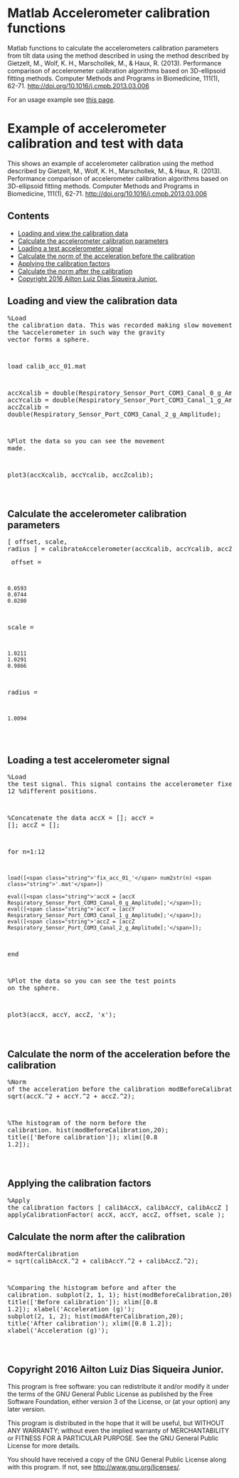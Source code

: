 # Matlab Accelerometer calibration functions

Matlab functions to calculate the accelerometers calibration parameters from
tilt data using the method described in using the method
described by Gietzelt, M., Wolf, K. H., Marschollek, M., & Haux, R. (2013).
Performance comparison of accelerometer calibration algorithms based
on 3D-ellipsoid fitting methods. Computer Methods and Programs in
Biomedicine, 111(1), 62-71. http://doi.org/10.1016/j.cmpb.2013.03.006

For an usage example see [this page](html/calibrationExample.html).

      


  </style></head><body><div class="content"><h1>Example of accelerometer calibration and test with data</h1><!--introduction--><p>This shows an example of accelerometer calibration using the method described by Gietzelt, M., Wolf, K. H., Marschollek, M., &amp; Haux, R. (2013). Performance comparison of accelerometer calibration algorithms based on 3D-ellipsoid fitting methods. Computer Methods and Programs in Biomedicine, 111(1), 62-71. <a href="http://doi.org/10.1016/j.cmpb.2013.03.006">http://doi.org/10.1016/j.cmpb.2013.03.006</a></p><!--/introduction--><h2>Contents</h2><div><ul><li><a href="#1">Loading and view the calibration data</a></li><li><a href="#2">Calculate the accelerometer calibration parameters</a></li><li><a href="#3">Loading a test accelerometer signal</a></li><li><a href="#4">Calculate the norm of the acceleration before the calibration</a></li><li><a href="#5">Applying the calibration factors</a></li><li><a href="#6">Calculate the norm after the calibration</a></li><li><a href="#7">Copyright 2016 Ailton Luiz Dias Siqueira Junior.</a></li></ul></div><h2>Loading and view the calibration data<a name="1"></a></h2><pre class="codeinput"><span class="comment">%Load the calibration data. This was recorded making slow movements in the</span>
<span class="comment">%accelerometer in such way the gravity vector forms a sphere.</span>

load <span class="string">calib_acc_01.mat</span>

accXcalib = double(Respiratory_Sensor_Port_COM3_Canal_0_g_Amplitude);
accYcalib = double(Respiratory_Sensor_Port_COM3_Canal_1_g_Amplitude);
accZcalib = double(Respiratory_Sensor_Port_COM3_Canal_2_g_Amplitude);

<span class="comment">%Plot the data so you can see the movement made.</span>

plot3(accXcalib, accYcalib, accZcalib);
</pre><img vspace="5" hspace="5" src="html/calibrationExample_01.png" alt=""> <h2>Calculate the accelerometer calibration parameters<a name="2"></a></h2><pre class="codeinput">[ offset, scale, radius ] = calibrateAccelerometer(accXcalib, accYcalib, accZcalib)
</pre><pre class="codeoutput">
offset =

    0.0593
    0.0744
    0.0280


scale =

    1.0211
    1.0291
    0.9866


radius =

    1.0094

</pre><h2>Loading a test accelerometer signal<a name="3"></a></h2><pre class="codeinput"><span class="comment">%Load the test signal. This signal contains the accelerometer fixed in 12</span>
<span class="comment">%different positions.</span>

<span class="comment">%Concatenate the data</span>
accX = [];
accY = [];
accZ = [];

<span class="keyword">for</span> n=1:12

    load([<span class="string">'fix_acc_01_'</span> num2str(n) <span class="string">'.mat'</span>])

    eval([<span class="string">'accX = [accX Respiratory_Sensor_Port_COM3_Canal_0_g_Amplitude];'</span>]);
    eval([<span class="string">'accY = [accY Respiratory_Sensor_Port_COM3_Canal_1_g_Amplitude];'</span>]);
    eval([<span class="string">'accZ = [accZ Respiratory_Sensor_Port_COM3_Canal_2_g_Amplitude];'</span>]);

<span class="keyword">end</span>

<span class="comment">%Plot the data so you can see the test points on the sphere.</span>

plot3(accX, accY, accZ, <span class="string">'x'</span>);
</pre><img vspace="5" hspace="5" src="html/calibrationExample_02.png" alt=""> <h2>Calculate the norm of the acceleration before the calibration<a name="4"></a></h2><pre class="codeinput"><span class="comment">%Norm of the acceleration before the calibration</span>
modBeforeCalibration = sqrt(accX.^2 + accY.^2 + accZ.^2);

<span class="comment">%The histogram of the norm before the calibration.</span>
hist(modBeforeCalibration,20);
title([<span class="string">'Before calibration'</span>]);
xlim([0.8 1.2]);
</pre><img vspace="5" hspace="5" src="html/calibrationExample_03.png" alt=""> <h2>Applying the calibration factors<a name="5"></a></h2><pre class="codeinput"><span class="comment">%Apply the calibration factors</span>
[ calibAccX, calibAccY, calibAccZ ] = applyCalibrationFactor( accX, accY, accZ, offset, scale );
</pre><h2>Calculate the norm after the calibration<a name="6"></a></h2><pre class="codeinput">modAfterCalibration = sqrt(calibAccX.^2 + calibAccY.^2 + calibAccZ.^2);

<span class="comment">%Comparing the histogram before and after the calibration.</span>
subplot(2, 1, 1);
hist(modBeforeCalibration,20);
title([<span class="string">'Before calibration'</span>]);
xlim([0.8 1.2]);
xlabel(<span class="string">'Acceleration (g)'</span>);
subplot(2, 1, 2);
hist(modAfterCalibration,20);
title(<span class="string">'After calibration'</span>);
xlim([0.8 1.2]);
xlabel(<span class="string">'Acceleration (g)'</span>);
</pre><img vspace="5" hspace="5" src="html/calibrationExample_04.png" alt=""> <h2>Copyright 2016 Ailton Luiz Dias Siqueira Junior.<a name="7"></a></h2><p>This program is free software: you can redistribute it and/or modify it under the terms of the GNU General Public License as published by the Free Software Foundation, either version 3 of the License, or (at your option) any later version.</p><p>This program is distributed in the hope that it will be useful, but WITHOUT ANY WARRANTY; without even the implied warranty of MERCHANTABILITY or FITNESS FOR A PARTICULAR PURPOSE.  See the GNU General Public License for more details.</p><p>You should have received a copy of the GNU General Public License along with this program.  If not, see <a href="http://www.gnu.org/licenses/">http://www.gnu.org/licenses/</a>.</p>
